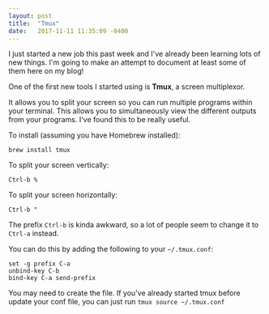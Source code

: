 ```yaml
---
layout: post
title:  "Tmux"
date:   2017-11-11 11:35:09 -0400
---
```


I just started a new job this past week and I've already been learning lots of new things. I'm going to make an attempt to document at least some of them here on my blog!

One of the first new tools I started using is **Tmux**, a screen multiplexor.

It allows you to split your screen so you can run multiple programs within your terminal. This allows you to simultaneously view the different outputs from your programs. I've found this to be really useful.

To install (assuming you have Homebrew installed):
```
brew install tmux
```

To split your screen vertically:
```
Ctrl-b %
```

To split your screen horizontally:
```
Ctrl-b "
```

The prefix `Ctrl-b` is kinda awkward, so a lot of people seem to change it to `Ctrl-a` instead.

You can do this by adding the following to your `~/.tmux.conf`:
```
set -g prefix C-a
unbind-key C-b
bind-key C-a send-prefix
```

You may need to create the file. If you've already started tmux before update your conf file, you can just run `tmux source ~/.tmux.conf`
